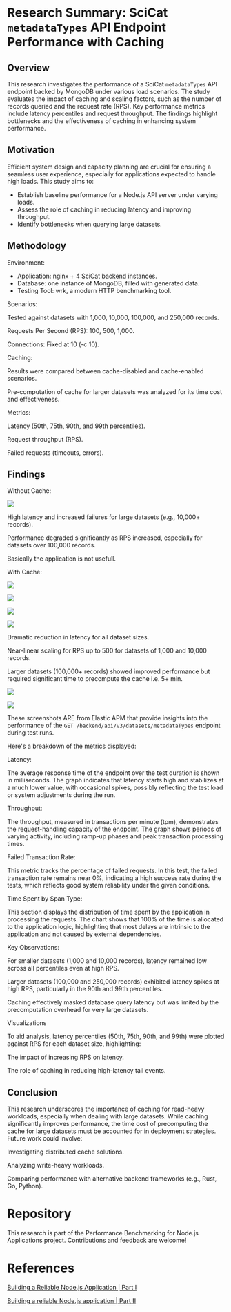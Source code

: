 # Research Summary: SciCat `metadataTypes` API Endpoint Performance with Caching

## Overview

This research investigates the performance of a SciCat `metadataTypes` API  endpoint backed by MongoDB under various load scenarios. The study evaluates the impact of caching and scaling factors, such as the number of records queried and the request rate (RPS). Key performance metrics include latency percentiles and request throughput. The findings highlight bottlenecks and the effectiveness of caching in enhancing system performance.

## Motivation

Efficient system design and capacity planning are crucial for ensuring a seamless user experience, especially for applications expected to handle high loads. This study aims to:

* Establish baseline performance for a Node.js API server under varying loads.
* Assess the role of caching in reducing latency and improving throughput.
* Identify bottlenecks when querying large datasets.

## Methodology

Environment:

* Application: nginx + 4 SciCat backend instances.
* Database: one instance of MongoDB, filled with generated data.
* Testing Tool: wrk, a modern HTTP benchmarking tool.

Scenarios:

Tested against datasets with 1,000, 10,000, 100,000, and 250,000 records.

Requests Per Second (RPS): 100, 500, 1,000.

Connections: Fixed at 10 (-c 10).

Caching:

Results were compared between cache-disabled and cache-enabled scenarios.

Pre-computation of cache for larger datasets was analyzed for its time cost and effectiveness.

Metrics:

Latency (50th, 75th, 90th, and 99th percentiles).

Request throughput (RPS).

Failed requests (timeouts, errors).

## Findings

Without Cache:

![](assets/nocache.png)

High latency and increased failures for large datasets (e.g., 10,000+ records).

Performance degraded significantly as RPS increased, especially for datasets over 100,000 records.

Basically the application is not usefull.

With Cache:

![](assets/cache_1K_records.png)

![](assets/cache_10K_records.png)

![](assets/cache_100K_records.png)

![](assets/cache_250K_records.png)

Dramatic reduction in latency for all dataset sizes.

Near-linear scaling for RPS up to 500 for datasets of 1,000 and 10,000 records.

Larger datasets (100,000+ records) showed improved performance but required significant time to precompute the cache i.e. 5+ min.

![](assets/Screenshot_20241123_042708.png)

![](assets/Screenshot_20241123_042740.png)

These screenshots ARE from Elastic APM that provide insights into the performance of the `GET /backend/api/v3/datasets/metadataTypes` endpoint during test runs. 

Here's a breakdown of the metrics displayed:

Latency:

The average response time of the endpoint over the test duration is shown in milliseconds. The graph indicates that latency starts high and stabilizes at a much lower value, with occasional spikes, possibly reflecting the test load or system adjustments during the run.

Throughput:

The throughput, measured in transactions per minute (tpm), demonstrates the request-handling capacity of the endpoint. The graph shows periods of varying activity, including ramp-up phases and peak transaction processing times.

Failed Transaction Rate:

This metric tracks the percentage of failed requests. In this test, the failed transaction rate remains near 0%, indicating a high success rate during the tests, which reflects good system reliability under the given conditions.

Time Spent by Span Type:

This section displays the distribution of time spent by the application in processing the requests. The chart shows that 100% of the time is allocated to the application logic, highlighting that most delays are intrinsic to the application and not caused by external dependencies.



Key Observations:

For smaller datasets (1,000 and 10,000 records), latency remained low across all percentiles even at high RPS.

Larger datasets (100,000 and 250,000 records) exhibited latency spikes at high RPS, particularly in the 90th and 99th percentiles.

Caching effectively masked database query latency but was limited by the precomputation overhead for very large datasets.

Visualizations

To aid analysis, latency percentiles (50th, 75th, 90th, and 99th) were plotted against RPS for each dataset size, highlighting:

The impact of increasing RPS on latency.

The role of caching in reducing high-latency tail events.

## Conclusion

This research underscores the importance of caching for read-heavy workloads, especially when dealing with large datasets. While caching significantly improves performance, the time cost of precomputing the cache for large datasets must be accounted for in deployment strategies. Future work could involve:

Investigating distributed cache solutions.

Analyzing write-heavy workloads.

Comparing performance with alternative backend frameworks (e.g., Rust, Go, Python).

# Repository

This research is part of the Performance Benchmarking for Node.js Applications project. Contributions and feedback are welcome!

# References

[Building a Reliable Node.js Application | Part I](https://blog.platformatic.dev/building-a-reliable-nodejs-application-part-1)

[Building a reliable Node.js application | Part II](https://blog.platformatic.dev/building-a-reliable-nodejs-application-part-ii)
